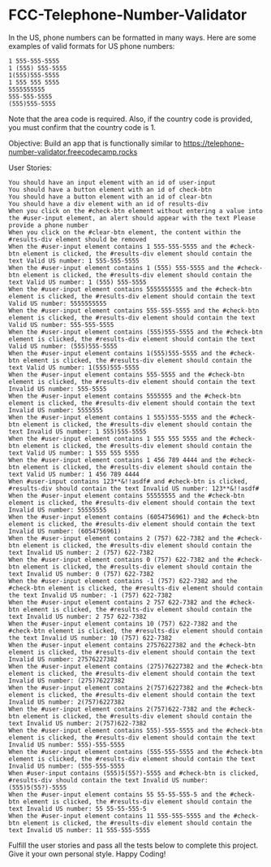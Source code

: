 # FCC-Telephone-Number-Validator

In the US, phone numbers can be formatted in many ways. Here are some examples of valid formats for US phone numbers:

    1 555-555-5555
    1 (555) 555-5555
    1(555)555-5555
    1 555 555 5555
    5555555555
    555-555-5555
    (555)555-5555

Note that the area code is required. Also, if the country code is provided, you must confirm that the country code is 1.

Objective: Build an app that is functionally similar to https://telephone-number-validator.freecodecamp.rocks

User Stories:

    You should have an input element with an id of user-input
    You should have a button element with an id of check-btn
    You should have a button element with an id of clear-btn
    You should have a div element with an id of results-div
    When you click on the #check-btn element without entering a value into the #user-input element, an alert should appear with the text Please provide a phone number
    When you click on the #clear-btn element, the content within the #results-div element should be removed
    When the #user-input element contains 1 555-555-5555 and the #check-btn element is clicked, the #results-div element should contain the text Valid US number: 1 555-555-5555
    When the #user-input element contains 1 (555) 555-5555 and the #check-btn element is clicked, the #results-div element should contain the text Valid US number: 1 (555) 555-5555
    When the #user-input element contains 5555555555 and the #check-btn element is clicked, the #results-div element should contain the text Valid US number: 5555555555
    When the #user-input element contains 555-555-5555 and the #check-btn element is clicked, the #results-div element should contain the text Valid US number: 555-555-5555
    When the #user-input element contains (555)555-5555 and the #check-btn element is clicked, the #results-div element should contain the text Valid US number: (555)555-5555
    When the #user-input element contains 1(555)555-5555 and the #check-btn element is clicked, the #results-div element should contain the text Valid US number: 1(555)555-5555
    When the #user-input element contains 555-5555 and the #check-btn element is clicked, the #results-div element should contain the text Invalid US number: 555-5555
    When the #user-input element contains 5555555 and the #check-btn element is clicked, the #results-div element should contain the text Invalid US number: 5555555
    When the #user-input element contains 1 555)555-5555 and the #check-btn element is clicked, the #results-div element should contain the text Invalid US number: 1 555)555-5555
    When the #user-input element contains 1 555 555 5555 and the #check-btn element is clicked, the #results-div element should contain the text Valid US number: 1 555 555 5555
    When the #user-input element contains 1 456 789 4444 and the #check-btn element is clicked, the #results-div element should contain the text Valid US number: 1 456 789 4444
    When #user-input contains 123**&!!asdf# and #check-btn is clicked, #results-div should contain the text Invalid US number: 123**&!!asdf#
    When the #user-input element contains 55555555 and the #check-btn element is clicked, the #results-div element should contain the text Invalid US number: 55555555
    When the #user-input element contains (6054756961) and the #check-btn element is clicked, the #results-div element should contain the text Invalid US number: (6054756961)
    When the #user-input element contains 2 (757) 622-7382 and the #check-btn element is clicked, the #results-div element should contain the text Invalid US number: 2 (757) 622-7382
    When the #user-input element contains 0 (757) 622-7382 and the #check-btn element is clicked, the #results-div element should contain the text Invalid US number: 0 (757) 622-7382
    When the #user-input element contains -1 (757) 622-7382 and the #check-btn element is clicked, the #results-div element should contain the text Invalid US number: -1 (757) 622-7382
    When the #user-input element contains 2 757 622-7382 and the #check-btn element is clicked, the #results-div element should contain the text Invalid US number: 2 757 622-7382
    When the #user-input element contains 10 (757) 622-7382 and the #check-btn element is clicked, the #results-div element should contain the text Invalid US number: 10 (757) 622-7382
    When the #user-input element contains 27576227382 and the #check-btn element is clicked, the #results-div element should contain the text Invalid US number: 27576227382
    When the #user-input element contains (275)76227382 and the #check-btn element is clicked, the #results-div element should contain the text Invalid US number: (275)76227382
    When the #user-input element contains 2(757)6227382 and the #check-btn element is clicked, the #results-div element should contain the text Invalid US number: 2(757)6227382
    When the #user-input element contains 2(757)622-7382 and the #check-btn element is clicked, the #results-div element should contain the text Invalid US number: 2(757)622-7382
    When the #user-input element contains 555)-555-5555 and the #check-btn element is clicked, the #results-div element should contain the text Invalid US number: 555)-555-5555
    When the #user-input element contains (555-555-5555 and the #check-btn element is clicked, the #results-div element should contain the text Invalid US number: (555-555-5555
    When #user-input contains (555)5(55?)-5555 and #check-btn is clicked, #results-div should contain the text Invalid US number: (555)5(55?)-5555
    When the #user-input element contains 55 55-55-555-5 and the #check-btn element is clicked, the #results-div element should contain the text Invalid US number: 55 55-55-555-5
    When the #user-input element contains 11 555-555-5555 and the #check-btn element is clicked, the #results-div element should contain the text Invalid US number: 11 555-555-5555

Fulfill the user stories and pass all the tests below to complete this project. Give it your own personal style. Happy Coding!
